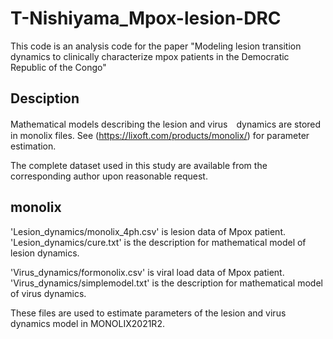 # T-Nishiyama_Mpox-lesion-DRC
This code is an analysis code for the paper "Modeling lesion transition dynamics to clinically characterize mpox patients in the Democratic Republic of the Congo"

## Desciption
Mathematical models describing the lesion and virus　dynamics are stored in monolix files.
See (https://lixoft.com/products/monolix/) for parameter estimation.

The complete dataset used in this study are available from the corresponding author upon reasonable request.

## monolix
'Lesion_dynamics/monolix_4ph.csv' is lesion data of Mpox patient.
'Lesion_dynamics/cure.txt' is the description for mathematical model of lesion dynamics.

'Virus_dynamics/formonolix.csv' is viral load data of Mpox patient.
'Virus_dynamics/simplemodel.txt' is the description for mathematical model of virus dynamics.

These files are used to estimate parameters of the lesion and virus dynamics model in MONOLIX2021R2.
